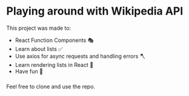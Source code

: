 # Playing around with Wikipedia API

This project was made to:

- React Function Components 🎭
- Learn about lists ✅
- Use axios for async requests and handling errors 🪓
- Learn rendering lists in React 📃
- Have fun 🎉

###
Feel free to clone and use the repo.

